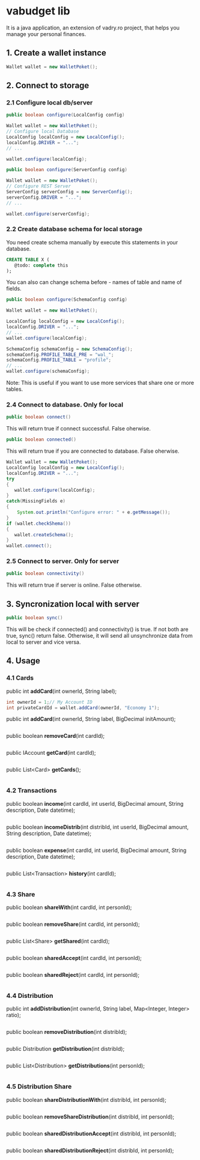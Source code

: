 
# vabudget lib
It is a java application, an extension of vadry.ro project, that helps you manage your personal finances.

## 1. Create a wallet instance
```java
Wallet wallet = new WalletPoket();
```

## 2. Connect to storage
### 2.1 Configure local db/server
```java
public boolean configure(LocalConfig config)
```
```java
Wallet wallet = new WalletPoket();
// Configure local Database
LocalConfig localConfig = new LocalConfig();
localConfig.DRIVER = "...";
// ...

wallet.configure(localConfig);
```
```java
public boolean configure(ServerConfig config)
```
```java
Wallet wallet = new WalletPoket();
// Configure REST Server
ServerConfig serverConfig = new ServerConfig();
serverConfig.DRIVER = "...";
// ...

wallet.configure(serverConfig);
```
### 2.2 Create database schema for local storage
You need create schema manually by execute this statements in your database.
```sql
CREATE TABLE X (
   @todo: complete this
);
```
You can also can change schema before - names of table and name of fields.
```java
public boolean configure(SchemaConfig config)
```
```java
Wallet wallet = new WalletPoket();

LocalConfig localConfig = new LocalConfig();
localConfig.DRIVER = "...";
// ...
wallet.configure(localConfig);

SchemaConfig schemaConfig = new SchemaConfig();
schemaConfig.PROFILE_TABLE_PRE = "wal_";
schemaConfig.PROFILE_TABLE = "profile";
// ...
wallet.configure(schemaConfig);

```
Note: This is useful if you want to use more services that share one or more tables.

### 2.4 Connect to database. Only for local
```java
public boolean connect()
```
This will return true if connect successful. False oherwise.
```java
public boolean connected()
```
This will return true if you are connected to database. False oherwise.
```java
Wallet wallet = new WalletPoket();
LocalConfig localConfig = new LocalConfig();
localConfig.DRIVER = "...";
try
{
   wallet.configure(localConfig);
}
catch(MissingFields e)
{
    System.out.println("Configure error: " + e.getMessage());
}
if (wallet.checkShema())
{
   wallet.createSchema();
}
wallet.connect();
```
### 2.5 Connect to server. Only for server
```java
public boolean connectivity()
```
This will return true if server is online. False otherwise.

## 3. Syncronization local with server
```java
public boolean sync()
```
This will be check if connected() and connectivity() is true. If not both are true, sync() return false.
Otherwise, it will send all unsynchronize data from local to server and vice versa.

## 4. Usage
### 4.1 Cards
public int **addCard**(int ownerId, String label);
```java
int ownerId = 1;// My Account ID
int privateCardId = wallet.addCard(ownerId, "Economy 1");
```
public int **addCard**(int ownerId, String label, BigDecimal initAmount);
```java
```
public boolean **removeCard**(int cardId);
```java
```
public IAccount **getCard**(int cardId);
```java
```
public List\<Card\> **getCards**();
```java
```

### 4.2 Transactions

public boolean **income**(int cardId, int userId, BigDecimal amount, String description, Date datetime);
```java
```
public boolean **incomeDistrib**(int distribId, int userId, BigDecimal amount, String description, Date datetime);
```java
```
public boolean **expense**(int cardId, int userId, BigDecimal amount, String description, Date datetime);
```java
```
public List\<Transaction\> **history**(int cardId);
```java
```

### 4.3 Share

public boolean **shareWith**(int cardId, int personId);
```java
```
public boolean **removeShare**(int cardId, int personId);
```java
```
public List\<Share\> **getShared**(int cardId);
```java
```
public boolean **sharedAccept**(int cardId, int personId);
```java
```
public boolean **sharedReject**(int cardId, int personId);
```java
```

### 4.4 Distribution

public int **addDistribution**(int ownerId, String label, Map<Integer, Integer> ratio);
```java
```
public boolean **removeDistribution**(int distribId);
```java
```
public Distribution **getDistribution**(int distribId);
```java
```
public List\<Distribution\> **getDistributions**(int personId);
```java
```

### 4.5 Distribution Share

public boolean **shareDistributionWith**(int distribId, int personId);
```java
```
public boolean **removeShareDistribution**(int distribId, int personId);
```java
```
public boolean **sharedDistributionAccept**(int distribId, int personId);
```java
```
public boolean **sharedDistributionReject**(int distribId, int personId);
```java
```

